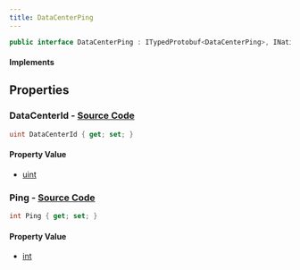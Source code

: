```yaml
---
title: DataCenterPing
---
```


```csharp
public interface DataCenterPing : ITypedProtobuf<DataCenterPing>, INativeHandle
```

#### Implements

## Properties

### **DataCenterId** - [Source Code](https://github.com/swiftly-solution/swiftlys2/blob/main/managed/src/SwiftlyS2.Generated/Protobufs/Interfaces/DataCenterPing.cs#L13)

```csharp
uint DataCenterId { get; set; }
```

#### Property Value

- [uint](https://learn.microsoft.com/dotnet/api/system.uint32)

### **Ping** - [Source Code](https://github.com/swiftly-solution/swiftlys2/blob/main/managed/src/SwiftlyS2.Generated/Protobufs/Interfaces/DataCenterPing.cs#L16)

```csharp
int Ping { get; set; }
```

#### Property Value

- [int](https://learn.microsoft.com/dotnet/api/system.int32)

